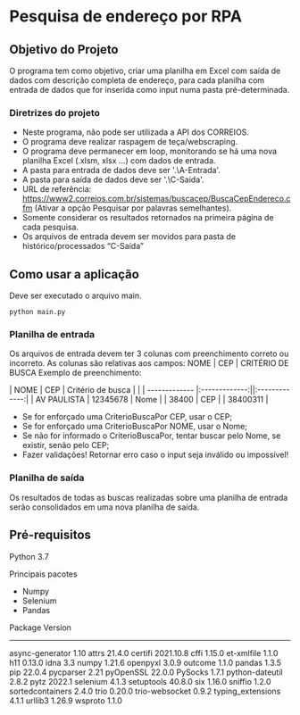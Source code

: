 
# **Pesquisa de endereço por RPA**

## Objetivo do Projeto
O programa tem como objetivo, criar uma planilha em Excel com saída de dados com descrição completa de endereço, para cada planilha com entrada de dados que for inserida como input numa pasta pré-determinada.

### Diretrizes do projeto
- Neste programa, não pode ser utilizada a API dos CORREIOS.
- O programa deve realizar raspagem de teça/webscraping.
- O programa deve permanecer em loop, monitorando se há uma nova planilha Excel (.xlsm, xlsx ...) com dados de entrada.
- A pasta para entrada de dados deve ser '.\A-Entrada'.
- A pasta para saída de dados deve ser '.\C-Saida'.
- URL de referência: https://www2.correios.com.br/sistemas/buscacep/BuscaCepEndereco.cfm (Ativar a opção Pesquisar por palavras semelhantes).
- Somente considerar os resultados retornados na primeira página de cada pesquisa.
- Os arquivos de entrada devem ser movidos para pasta de histórico/processados “C-Saída”

## Como usar a aplicação
Deve ser executado o arquivo main.
    
    python main.py

### Planilha de entrada
Os arquivos de entrada devem ter 3 colunas com preenchimento correto ou incorreto. As colunas são relativas aos campos: NOME | CEP | CRITÉRIO DE BUSCA
Exemplo de preenchimento:

| NOME  | CEP | Critério de busca  |  |
| ------------- |:-------------:||:-------------:|
| AV PAULISTA   | 12345678      | Nome
|               | 38400         | CEP
|               | 38400311      |

- Se for enforçado uma CriterioBuscaPor CEP, usar o CEP;
- Se for enforçado uma CriterioBuscaPor NOME, usar o Nome;
- Se não for informado o CriterioBuscaPor, tentar buscar pelo Nome, se existir, senão pelo CEP;
- Fazer validações! Retornar erro caso o input seja inválido ou impossível!

### Planilha de saída
Os resultados de todas as buscas realizadas sobre uma planilha de entrada serão consolidados em uma nova planilha de saída.


## Pré-requisitos 

Python 3.7

Principais pacotes
- Numpy
- Selenium
- Pandas

Package           Version
----------------- ---------
async-generator   1.10
attrs             21.4.0
certifi           2021.10.8
cffi              1.15.0
et-xmlfile        1.1.0
h11               0.13.0
idna              3.3
numpy             1.21.6
openpyxl          3.0.9
outcome           1.1.0
pandas            1.3.5
pip               22.0.4
pycparser         2.21
pyOpenSSL         22.0.0
PySocks           1.7.1
python-dateutil   2.8.2
pytz              2022.1
selenium          4.1.3
setuptools        40.8.0
six               1.16.0
sniffio           1.2.0
sortedcontainers  2.4.0
trio              0.20.0
trio-websocket    0.9.2
typing_extensions 4.1.1
urllib3           1.26.9
wsproto           1.1.0